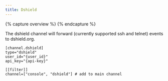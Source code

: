 ```yaml
---
title: Dshield
---
```


{% capture overview %}
{% endcapture %}

The dshield channel will forward (currently supported ssh and telnet) events to dshield.org. 

```
[channel.dshield]
type="dshield"
user_id="{user_id}"
api_key="{api-key}"

[[filter]]
channel=["console", "dshield"] # add to main channel
```
